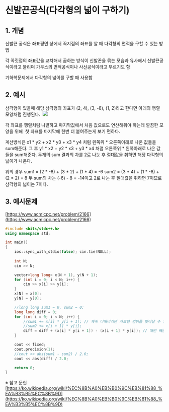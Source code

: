 # 신발끈공식(다각형의 넓이 구하기)

## 1. 개념

신발끈 공식은 좌표평면 상에서 꼭지점의 좌표를 알 때 다각형의 면적을 구할 수 있는 방법

각 꼭짓점의 좌표값을 교차해서 곱하는 방식이 신발끈을 묶는 모습과 유사해서 신발끈공식이라고 불리며
가우스의 면적공식이나 사선공식이라고 부르기도 함

기하학문제에서 다각형의 넓이를 구할 때 사용함


## 2. 예시

삼각형이 있을때 해당 삼각형의 좌표가 (2, 4), (3, -8), (1, 2)라고 한다면 아래의 행렬모양처럼 진행된다. 
![](https://blog.kakaocdn.net/dn/rsgQA/btsGzavbpqP/ye9IFFpX9q9f5pjBecx1S0/img.gif)

각 좌표를 행렬처럼 나열하고 마지막값에서 처음 값으로도 연산해줘야 하는데 깔끔한 모양을 위해 
첫 좌표를 마지막에 한번 더 붙여주는게 보기 편하다.

계산방식은 x1 * y2 + x2 * y3 + x3 * y4 처럼 왼쪽위 * 오른쪽아래로 나온 값들을 sum해준다.
그 후 y1 * x2 + y2 * x3 + y3 * x4 처럼 오른쪽위 * 왼쪽아래로 나온 값들을 sum해준다.
두개의 sum 결과의 차를 2로 나눈 후 절대값을 취하면 해당 다각형의 넓이가 나온다.

위의 경우
sum1 = (2 * -8) + (3 * 2) + (1 * 4) = -6
sum2 = (3 * 4) + (1 * -8) + (2 * 2) = 8
두 sum의 차는 (-6) - 8 = -14이고 2로 나눈 후 절대값을 취하면 7이므로 삼각형의 넓이는 7이다.


## 3. 예시문제

[https://www.acmicpc.net/problem/2166](https://www.acmicpc.net/problem/2166)

```C++
#include <bits/stdc++.h>
using namespace std;

int main()
{
	ios::sync_with_stdio(false); cin.tie(NULL);
    
	int N;
	cin >> N;

	vector<long long> x(N + 1), y(N + 1);
	for (int i = 0; i < N; i++) {
		cin >> x[i] >> y[i];
	}
	x[N] = x[0];
	y[N] = y[0];

	//long long sum1 = 0, sum2 = 0;
	long long diff = 0;
	for (int i = 0; i < N; i++) {
		//sum1 += x[i] * y[i + 1]; // 계속 더해버리면 자료형 범위를 벗어날 수 있으므로
		//sum2 += x[i + 1] * y[i]; 
		diff = diff + (x[i] * y[i + 1]) - (x[i + 1] * y[i]); // 매번 빼줌
	}

	cout << fixed;
	cout.precision(1);
	//cout << abs(sum1 - sum2) / 2.0;
	cout << abs(diff) / 2.0;

    return 0;
}
```






※ 참고 문헌
[https://ko.wikipedia.org/wiki/%EC%8B%A0%EB%B0%9C%EB%81%88_%EA%B3%B5%EC%8B%9D](https://ko.wikipedia.org/wiki/%EC%8B%A0%EB%B0%9C%EB%81%88_%EA%B3%B5%EC%8B%9D)